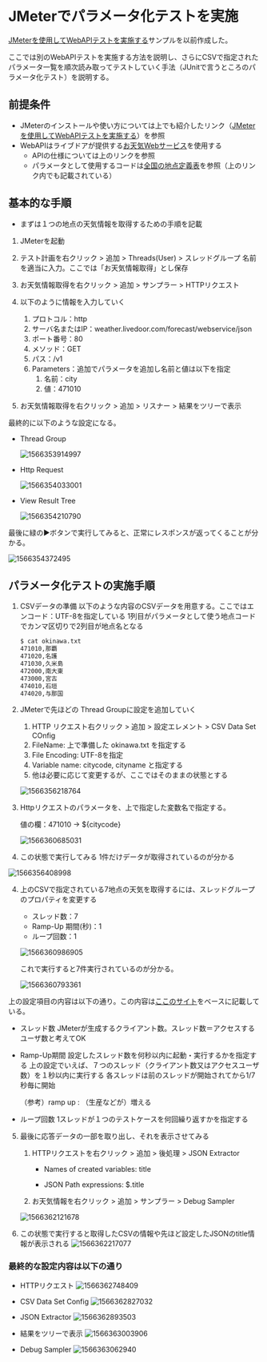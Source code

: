 # JMeterでパラメータ化テストを実施

[JMeterを使用してWebAPIテストを実施する](https://github.com/funakosi/programming/tree/master/jmeter)サンプルを以前作成した。

ここでは別のWebAPIテストを実施する方法を説明し、さらにCSVで指定されたパラメータ一覧を順次読み取ってテストしていく手法（JUnitで言うところのパラメータ化テスト）を説明する。



## 前提条件

- JMeterのインストールや使い方については上でも紹介したリンク（[JMeterを使用してWebAPIテストを実施する](https://github.com/funakosi/programming/tree/master/jmeter)）を参照
- WebAPIはライブドアが提供する[お天気Webサービス](http://weather.livedoor.com/weather_hacks/webservice)を使用する
  - APIの仕様については上のリンクを参照
  - パラメータとして使用するコードは[全国の地点定義表](http://weather.livedoor.com/forecast/rss/primary_area.xml)を参照（上のリンク内でも記載されている）



## 基本的な手順

- まずは１つの地点の天気情報を取得するための手順を記載

1. JMeterを起動

2. テスト計画を右クリック > 追加 > Threads(User) > スレッドグループ
   名前を適当に入力。ここでは「お天気情報取得」とし保存

3. お天気情報取得を右クリック > 追加 > サンプラー > HTTPリクエスト

4. 以下のように情報を入力していく

   1. プロトコル：http
   2. サーバ名またはIP：weather.livedoor.com/forecast/webservice/json
   3. ポート番号：80
   4. メソッド：GET
   5. パス：/v1
   6. Parameters：追加でパラメータを追加し名前と値は以下を指定
      1. 名前：city
      2. 値：471010

5. お天気情報取得を右クリック > 追加 > リスナー > 結果をツリーで表示

最終的に以下のような設定になる。

- Thread Group

  ![1566353914997](./resrouces/1566353914997.png)

- Http Request

  ![1566354033001](./resrouces/1566354033001.png)

- View Result Tree

  ![1566354210790](./resrouces/1566354210790.png)

最後に緑の▶ボタンで実行してみると、正常にレスポンスが返ってくることが分かる。

![1566354372495](./resrouces/1566354372495.png)



## パラメータ化テストの実施手順

1. CSVデータの準備
   以下のような内容のCSVデータを用意する。ここではエンコード：UTF-8を指定している
   1列目がパラメータとして使う地点コードでカンマ区切りで2列目が地点名となる

   ```bash
   $ cat okinawa.txt
   471010,那覇
   471020,名護
   471030,久米島
   472000,南大東
   473000,宮古
   474010,石垣
   474020,与那国
   ```

2. JMeterで先ほどの Thread Groupに設定を追加していく

   1. HTTP リクエスト右クリック > 追加 > 設定エレメント > CSV Data Set COnfig
   2. FileName: 上で準備した okinawa.txt を指定する
   3. File Encoding: UTF-8を指定
   4. Variable name: citycode, cityname     と指定する
   5. 他は必要に応じて変更するが、ここではそのままの状態とする

   ![1566356218764](./resrouces/1566356218764.png)

3. Httpリクエストのパラメータを、上で指定した変数名で指定する。

   値の欄：471010 -> ${citycode}

   ![1566360685031](./resrouces/1566360685031.png)

4. この状態で実行してみる
   1件だけデータが取得されているのが分かる

![1566356408998](./resrouces/1566356408998.png)

4. 上のCSVで指定されている7地点の天気を取得するには、スレッドグループのプロパティを変更する

   - スレッド数：7
   - Ramp-Up 期間(秒)：1
   - ループ回数：1

   ![1566360986905](./resrouces/1566360986905.png)

   これで実行すると7件実行されているのが分かる。

   ![1566360793361](./resrouces/1566360793361.png)

上の設定項目の内容は以下の通り。この内容は[ここのサイト](https://christina04.hatenablog.com/entry/2017/10/03/190000)をベースに記載している。

- スレッド数
  JMeterが生成するクライアント数。スレッド数＝アクセスするユーザ数と考えてOK

- Ramp-Up期間
  設定したスレッド数を何秒以内に起動・実行するかを指定する
  上の設定でいえば、７つのスレッド（クライアント数又はアクセスユーザ数）を１秒以内に実行する
  各スレッドは前のスレッドが開始されてから1/7秒毎に開始

  （参考）ramp up : （生産などが）増える

- ループ回数
  1スレッドが１つのテストケースを何回繰り返すかを指定する

5. 最後に応答データの一部を取り出し、それを表示させてみる

   1. HTTPリクエストを右クリック > 追加 > 後処理 > JSON Extractor

      - Names of created variables: title

      - JSON Path expressions: $.title

   2. お天気情報を右クリック > 追加 > サンプラー > Debug Sampler

   ![1566362121678](./resrouces/1566362121678.png)

6. この状態で実行すると取得したCSVの情報や先ほど設定したJSONのtitle情報が表示される
   ![1566362217077](./resrouces/1566362217077.png)



### 最終的な設定内容は以下の通り

- HTTPリクエスト
  ![1566362748409](./resrouces/1566362748409.png)

- CSV Data Set Config
  ![1566362827032](./resrouces/1566362827032.png)

- JSON Extractor
  ![1566362893503](./resrouces/1566362893503.png)

- 結果をツリーで表示
  ![1566363003906](./resrouces/1566363003906.png)

- Debug Sampler
  ![1566363062940](./resrouces/1566363062940.png)